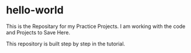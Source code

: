 # hello-world
This is the Repositary for my Practice Projects.
I am working with the code and Projects to Save Here.

This repository is built step by step in the tutorial.
